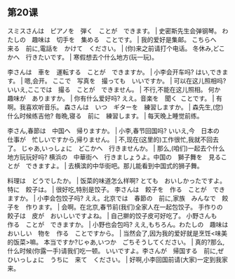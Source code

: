 ## 第20课


スミスさんは　ピアノを　弾く　ことが　できます。  |  史密斯先生会弹钢琴。
わたしの　趣味は　切手を　集める　ことです。  |  我的爱好是集邮。
こちらへ　来る　前に,電話を　かけて　ください。  |  (你)来之前请打个电话。
冬休み,どこかへ　行きたいです。  |  寒假想去个什么地方(玩一玩)。


李さんは　車を　運転する　ことが　できますか。  |  小李会开车吗?
はい,できます。  |  嗯,会开。
ここで　写真を　撮っても　いいですか。  |  可以在这儿照相吗?
いいえ,ここでは　撮る　ことが　できません。  |  不行,不能在这儿照相。
何か　趣味が　ありますか。  |  你有什么爱好吗?
ええ。音楽を　聞く  ことです。  |  有啊。我喜欢听音乐。
森さんは　いつ　ギターを　練習しますか。  |  森先生,(您)什么时候练吉他?
毎晩,寝る　前に　練習します。  |  每天晚上睡觉前练。


李さん,春節は　中国へ　帰りますか。  |  小李,春节回国吗?
いいえ,今　日本の　仕事が　忙しいですから,帰りません。  |  不,现在(这里的)工作很忙,我就不回去了。
じゃあ,いっしょに　どこかへ　行きませんか。  |  那么,(咱们)一起去个什么地方玩玩好吗?
横浜の　中華街へ　行きましょうよ。中国の　獅子舞を　見ることが　できますよ。  |  去横滨的中华街吧。那儿能看到中国式的狮子舞。


料理は　どうでしたか。  |  饭菜的味道怎么样啊?
とても　おいしかったですよ。特に　餃子は。  |  很好吃,特别是饺子。
李さんは　餃子を　作る　ことが　できますか。  |  小李会包饺子吗?
ええ。北京では　春節の　前に,家族　みんなで　餃子を　作ります。  |  会啊。在北京,春节前(我们)全家人在一起包饺子。
手作りの　餃子は　皮が　おいしいですよね。  |  自己擀的饺子皮可好吃了。
小野さんも　作る　ことが　できますか。  |  小野也会包吗?
ええ,もちろん。わたしの　趣味は　おいしい　物を　作る　ことですから。  |  当然会了,因为我的爱好就是烹饪<味美的饭菜>嘛。
本当ですか?じゃあ,いつか　ごちそうしてください。  |  真的?那么,什么时候(你露一手)请我们吃一顿。
いいですよ。李さんが　帰国する　前に,ぜひいっしょに　うちに　来て　ください。  |  好啊,小李回国前请(大家)一定到我家来。